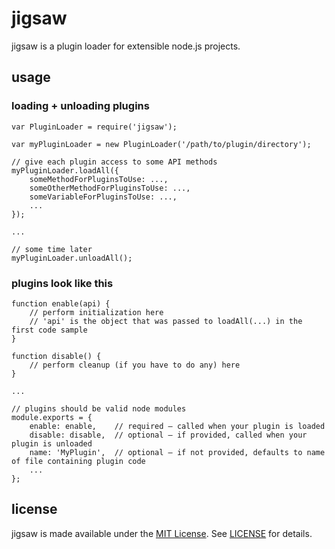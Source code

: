 jigsaw
=======================================

jigsaw is a plugin loader for extensible node.js projects.

usage
---------------------------------------

### loading + unloading plugins

    var PluginLoader = require('jigsaw');

    var myPluginLoader = new PluginLoader('/path/to/plugin/directory');

    // give each plugin access to some API methods
    myPluginLoader.loadAll({
    	someMethodForPluginsToUse: ...,
    	someOtherMethodForPluginsToUse: ...,
    	someVariableForPluginsToUse: ...,
    	...
    });

    ...

    // some time later
    myPluginLoader.unloadAll();

### plugins look like this

    function enable(api) {
    	// perform initialization here
    	// 'api' is the object that was passed to loadAll(...) in the first code sample
    }

    function disable() {
    	// perform cleanup (if you have to do any) here
    }

    ...

    // plugins should be valid node modules
    module.exports = {
    	enable: enable,    // required – called when your plugin is loaded
    	disable: disable,  // optional – if provided, called when your plugin is unloaded
    	name: 'MyPlugin',  // optional – if not provided, defaults to name of file containing plugin code
    	...
    };

license
---------------------------------------

jigsaw is made available under the [MIT License](http://opensource.org/licenses/MIT). See [LICENSE](LICENSE) for details.
